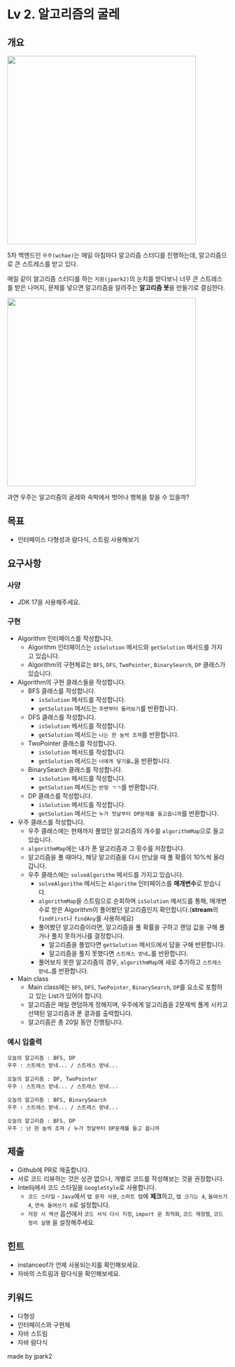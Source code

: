 # Lv 2. 알고리즘의 굴레

## 개요

<img width="431" src="https://github.com/42cabi/on-boarding/assets/82518170/0c864d3f-cdb7-4abc-bf3f-f342ec16df97">


5차 백엔드인 `우주(wchae)`는 매일 아침마다 알고리즘 스터디를 진행하는데, 알고리즘으로 큰 스트레스를 받고 있다.

매일 같이 알고리즘 스터디를 하는 `지원(jpark2)`의 눈치를 받다보니 너무 큰 스트레스를 받은 나머지, 문제를 넣으면 알고리즘을 알려주는 **알고리즘 봇**을 만들기로 결심한다.

<img width="431" src="https://github.com/42cabi/on-boarding/assets/82518170/39428c59-9c7b-47b4-8c63-633aa20891de">


과연 우주는 알고리즘의 굴레와 속박에서 벗어나 행복을 찾을 수 있을까?

## 목표

- 인터페이스 다형성과 람다식, 스트림 사용해보기

## 요구사항

### 사양

- JDK 17을 사용해주세요.

### 구현

- Algorithm 인터페이스를 작성합니다.
    - Algorithm 인터페이스는 `isSolution` 메서드와 `getSolution` 메서드를 가지고 있습니다.
    - Algorithm의 구현체로는 `BFS`, `DFS`, `TwoPointer`, `BinarySearch`, `DP` 클래스가 있습니다.
- Algorithm의 구현 클래스들을 작성합니다.
    - BFS 클래스를 작성합니다.
        - `isSolution` 메서드를 작성합니다.
        - `getSolution` 메서드는 `주변부터 둘러보기`를 반환합니다.
    - DFS 클래스를 작성합니다.
        - `isSolution` 메서드를 작성합니다.
        - `getSolution` 메서드는 `나는 한 놈씩 조져`를 반환합니다.
    - TwoPointer 클래스를 작성합니다.
        - `isSolution` 메서드를 작성합니다.
        - `getSolution` 메서드는 `너에게 닿기를…`을 반환합니다.
    - BinarySearch 클래스를 작성합니다.
        - `isSolution` 메서드를 작성합니다.
        - `getSolution` 메서드는 `반띵 ㄱㄱ`를 반환합니다.
    - DP 클래스를 작성합니다.
        - `isSolution` 메서드를 작성합니다.
        - `getSolution` 메서드는 `누가 첫날부터 DP문제를 들고옵니까`를 반환합니다.
- 우주 클래스를 작성합니다.
    - 우주 클래스에는 현재까지 풀었던 알고리즘의 개수를 `algorithmMap`으로 들고 있습니다.
    - `algorithmMap`에는 내가 푼 알고리즘과 그 횟수를 저장합니다.
    - 알고리즘을 풀 때마다, 해당 알고리즘을 다시 만났을 때 풀 확률이 10%씩 올라갑니다.
    - 우주 클래스에는 `solveAlgorithm` 메서드를 가지고 있습니다.
        - `solveAlgorithm` 메서드는 `Algorithm` 인터페이스를 **매개변수**로 받습니다.
        - `algorithmMap`을 스트림으로 순회하며 `isSolution` 메서드를 통해, 매개변수로 받은 Algorithm이 풀어봤던 알고리즘인지 확인합니다.(**stream**의 `findFirst`나 `findAny`를 사용하세요)
        - 풀어봤던 알고리즘이라면, 알고리즘을 풀 확률을 구하고 랜덤 값을 구해 풀거나 풀지 못하거나를 결정합니다.
            - 알고리즘을 풀었다면 `getSolution` 메서드에서 답을 구해 반환합니다.
            - 알고리즘을 풀지 못했다면 `스트레스 받네…`를 반환합니다.
        - 풀어보지 못한 알고리즘의 경우, `algorithmMap`에 새로 추가하고 `스트레스 받네…`를 반환합니다.
- Main class
    - Main class에는 `BFS`, `DFS`, `TwoPointer`, `BinarySearch`, `DP`를 요소로 포함하고 있는 List가 있어야 합니다.
    - 알고리즘은 매일 랜덤하게 정해지며, 우주에게 알고리즘을 2문제씩 풀게 시키고 선택된 알고리즘과 푼 결과를 출력합니다.
    - 알고리즘은 총 20일 동안 진행됩니다.

### 예시 입출력

```
오늘의 알고리즘 : BFS, DP
우주 : 스트레스 받네... / 스트레스 받네...

오늘의 알고리즘 : DP, TwoPointer
우주 : 스트레스 받네... / 스트레스 받네...

오늘의 알고리즘 : BFS, BinarySearch
우주 : 스트레스 받네... / 스트레스 받네...

오늘의 알고리즘 : BFS, DP
우주 : 난 한 놈씩 조져 / 누가 첫날부터 DP문제를 들고 옵니까
```

## 제출

- Github에 PR로 제출합니다.
- 서로 코드 리뷰하는 것은 상관 없으나, 개별로 코드를 작성해보는 것을 권장합니다.
- Intellij에서 코드 스타일을 `GoogleStyle`로 사용합니다.
    - `코드 스타일` - `Java`에서 `탭 문자 사용`, `스마트 탭`에 **체크**하고, `탭 크기는 4`, `들여쓰기 4`, `연속 들여쓰기 8`로 설정합니다.
    - `저장 시 액션` 옵션에서 `코드 서식 다시 지정`, `import 문 최적화`, `코드 재정렬`, `코드 정리 실행` 을 설정해주세요.

## 힌트

- instanceof가 언제 사용되는지를 확인해보세요.
- 자바의 스트림과 람다식을 확인해보세요.

## 키워드

- 다형성
- 인터페이스와 구현체
- 자바 스트림
- 자바 람다식

made by jpark2

